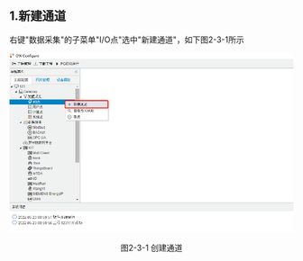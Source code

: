 ## 1.新建通道

右键"数据采集"的子菜单"I/O点"选中"新建通道"，如下图2-3-1所示

![](../../assets/新建通道.png)

<center>图2-3-1 创建通道</center>

